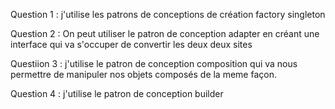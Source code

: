 Question 1 : 
j'utilise les patrons de conceptions de création factory singleton 


Question 2 :
On peut utiliser le patron de conception adapter en créant une interface qui va s'occuper de convertir les deux deux sites 


Questiion 3 :
j'utilise le patron de conception composition qui va nous permettre de manipuler nos objets composés de la meme façon.


Question 4 :
j'utilise le patron de conception builder 